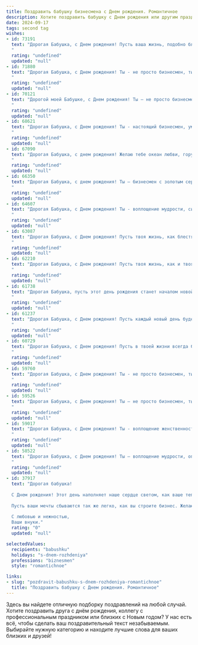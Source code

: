 ```yaml
---
title: Поздравить бабушку бизнесмена c Днем рождения. Романтичное
description: Хотите поздравить бабушку c Днем рождения или другим праздником? Наш ИИ создаст незабываемое поздравление, а вы обязательно выделитесь среди других.  
date: 2024-09-17
tags: second tag
wishes:
- id: 73191
  text: "Дорогая Бабушка, с Днем рождения! Пусть ваша жизнь, подобно блестящему бриллианту, сверкает всеми гранями счастья, любви и благополучия. Вы – истинная бизнес-леди, умеющая строить империи не только в бизнесе, но и в сердцах своих близких. Желаю вам неугасаемого оптимизма, вдохновения и нескончаемых возможностей для реализации ваших смелых идей.
  "
  rating: "undefined"
  updated: "null"
- id: 71880
  text: "Дорогая Бабушка, с Днем рождения! Ты - не просто бизнесмен, ты - настоящий волшебник, который создает уют и радость в нашей семье. Пусть твоя жизнь будет полна любви, как прекрасные бизнес-проекты, и пусть каждый день дарит новые счастливые моменты!
  "
  rating: "undefined"
  updated: "null"
- id: 70121
  text: "Дорогой моей Бабушке, с Днем рождения! Ты – не просто бизнесмен, ты – настоящий творец своей жизни, наполняющий ее смыслом и любовью. Пусть каждый день приносит тебе новые возможности, теплые улыбки и неиссякаемое вдохновение!  С любовью и благодарностью, твоя (твой) ...
  "
  rating: "undefined"
  updated: "null"
- id: 68621
  text: "Дорогая Бабушка, с Днем рождения! Ты - настоящий бизнесмен, умеешь строить свою жизнь с такой же хваткой и элегантностью, как и империи! Пусть каждый день приносит новые идеи, яркие эмоции и безграничную любовь. Ты - источник вдохновения и тепла для всех нас.
  "
  rating: "undefined"
  updated: "null"
- id: 67090
  text: "Дорогая Бабушка, с днем рождения! Желаю тебе океан любви, гору счастья, и чтобы каждый твой день был наполнен радостью и светом.  Пусть твой бизнес процветает, как прекрасный сад, и приносит тебе не только успех, но и глубокое удовлетворение. Ты — удивительная женщина, и мы все тебя очень любим!
  "
  rating: "undefined"
  updated: "null"
- id: 66350
  text: "Дорогая Бабушка, с днем рождения! Ты – бизнесмен с золотым сердцем и мудростью, которая не знает границ. Пусть в твоей жизни всегда будет любовь, благополучие и яркие моменты. С каждым днем ты становишься только прекраснее, словно вино, которое с годами обретает особый вкус.  Будь счастлива, любима и окружена заботой своих близких.
  "
  rating: "undefined"
  updated: "null"
- id: 64607
  text: "Дорогая Бабушка, с Днем рождения! Ты - воплощение мудрости, силы и нежности. Твой бизнес-успех вдохновляет, а любовь и забота согревают нас всегда. Пусть в твоей жизни царит гармония, счастье и светлая любовь. Желаю тебе здоровья, благополучия и долгих лет!
  "
  rating: "undefined"
  updated: "null"
- id: 63087
  text: "Дорогая Бабушка, с Днем рождения! Пусть твоя жизнь, как блестящий бриллиант, излучает яркий свет и сияет всеми гранями! Ты – истинная бизнес-леди, любящая и сильная, у тебя есть дар вдохновлять и дарить тепло. Желаю тебе безоблачного счастья, крепкого здоровья и всегда быть в центре внимания!
  "
  rating: "undefined"
  updated: "null"
- id: 62210
  text: "Дорогая Бабушка, с Днем рождения! Пусть твоя жизнь, как и твоя бизнес-империя, будет полна успеха, процветания и ярких впечатлений! Ты – источник вдохновения и мудрости, и твоя любовь – самый ценный капитал в мире.
  "
  rating: "undefined"
  updated: "null"
- id: 61738
  text: "Дорогая Бабушка, пусть этот день рождения станет началом новой главы в твоей прекрасной жизни! Ты — истинный пример бизнес-леди, полная энергии, страсти и очарования. Желаю тебе бесконечного счастья, любви, веры в свои силы и процветания во всем!
  "
  rating: "undefined"
  updated: "null"
- id: 61237
  text: "Дорогая Бабушка, с Днем рождения! Пусть каждый новый день будет полон любви, тепла и вдохновения, как твои бизнес-проекты. Ты – воплощение силы, мудрости и элегантности, а твоя душа – настоящий бриллиант, сияющий безграничной добротой. Пусть твоя жизнь будет полна ярких красок, радостных моментов и незабываемых путешествий. С любовью и уважением.
  "
  rating: "undefined"
  updated: "null"
- id: 60729
  text: "Дорогая Бабушка, с Днем рождения! Пусть в твоей жизни всегда будет место для любви, радости и процветания, как в твоей успешной карьере бизнесмена. Ты - источник вдохновения и мудрости, и я бесконечно благодарен за твою заботу и тепло.
  "
  rating: "undefined"
  updated: "null"
- id: 59760
  text: "Дорогая Бабушка, с Днем рождения! Ты - не просто бизнесмен, ты - женщина, которая покорила мир своей силой, умом и обаянием. Твой успех - это вдохновение для всех, кто тебя знает. Желаю тебе оставаться такой же яркой, харизматичной и неповторимой, как всегда. Пусть каждый день будет наполнен любовью и счастьем!
  "
  rating: "undefined"
  updated: "null"
- id: 59526
  text: "Дорогая Бабушка, с Днем рождения! Ты – не просто бизнесмен, ты – сердце нашей семьи, источник тепла и мудрости. Пусть каждый день будет полон любви, радости и приятных сюрпризов. Мы тебя очень любим!
  "
  rating: "undefined"
  updated: "null"
- id: 59017
  text: "Дорогая Бабушка, с Днем рождения! Ты - воплощение женственности, мудрости и силы. Твоя деловая хватка и умение строить бизнес всегда восхищали меня, но ещё больше я ценю твою нежность, заботу и любовь. Пусть этот день подарит тебе море радости, яркие моменты и ощущение счастья!
  "
  rating: "undefined"
  updated: "null"
- id: 58522
  text: "Дорогая Бабушка, с Днем рождения! Ты — воплощение мудрости, опыта и неиссякаемой энергии. Твой бизнес-ум, проницательность и умение находить решения для любой ситуации всегда поражали меня. Желаю тебе океан радости, море любви, крепкого здоровья и такого же яркого, как ты сама, будущего!
  "
  rating: "undefined"
  updated: "null"
- id: 37917
  text: "Дорогая бабушка!
  
  С Днем рождения! Этот день наполняет наше сердце светом, как ваше тепло согревает каждый уголок нашей жизни. Вы — не просто бизнесмен, вы — мудрая женщина, которая создала не только успешные дела, но и удивительную семью. Ваши достижения вдохновляют, а ваша любовь объединяет нас.
  
  Пусть ваши мечты сбываются так же легко, как вы строите бизнес. Желаю вам здоровья, счастья и бесконечного вдохновения! Вы — наша гордость и опора, и мы благодарны вам за каждый момент, проведённый вместе.
  
  С любовью и нежностью,
  Ваши внуки."
  rating: "0"
  updated: "null"

selectedValues:
  recipients: "babushku"
  holidays: "s-dnem-rozhdeniya"
  professions: "biznesmen"
  style: "romantichnoe"

links:
- slug: "pozdravit-babushku-s-dnem-rozhdeniya-romantichnoe"
  title: "Поздравить бабушку c Днем рождения. Романтичное"
---
```


Здесь вы найдете отличную подборку поздравлений на любой случай. 
Хотите поздравить друга с днём рождения, коллегу с профессиональным праздником или близких с Новым годом? У нас есть всё, чтобы сделать ваш поздравительный текст незабываемым. Выбирайте нужную категорию и находите лучшие слова для ваших близких и друзей!
